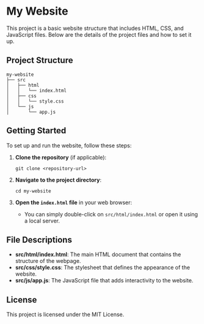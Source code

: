 # My Website

This project is a basic website structure that includes HTML, CSS, and JavaScript files. Below are the details of the project files and how to set it up.

## Project Structure

```
my-website
├── src
│   ├── html
│   │   └── index.html
│   ├── css
│   │   └── style.css
│   └── js
│       └── app.js
```

## Getting Started

To set up and run the website, follow these steps:

1. **Clone the repository** (if applicable):
   ```
   git clone <repository-url>
   ```

2. **Navigate to the project directory**:
   ```
   cd my-website
   ```

3. **Open the `index.html` file** in your web browser:
   - You can simply double-click on `src/html/index.html` or open it using a local server.

## File Descriptions

- **src/html/index.html**: The main HTML document that contains the structure of the webpage.
- **src/css/style.css**: The stylesheet that defines the appearance of the website.
- **src/js/app.js**: The JavaScript file that adds interactivity to the website.

## License

This project is licensed under the MIT License.